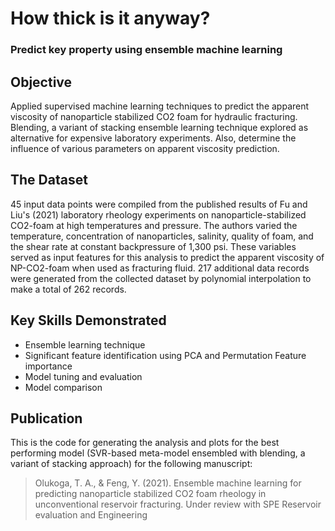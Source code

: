 # How thick is it anyway?
### Predict key property using ensemble machine learning

## Objective
Applied supervised machine learning techniques to predict the apparent viscosity of nanoparticle stabilized CO2 foam for hydraulic fracturing. Blending, a variant of stacking ensemble learning technique explored as alternative for expensive laboratory experiments. Also, determine the influence of various parameters on apparent viscosity prediction.

## The Dataset
45 input data points were compiled from the published results of Fu and Liu's (2021) laboratory rheology experiments on nanoparticle-stabilized CO2-foam at high temperatures and pressure.
The authors varied the temperature, concentration of nanoparticles, salinity, quality of foam, and the shear rate at constant backpressure of 1,300 psi. These variables served as input features for this analysis to predict the apparent viscosity of NP-CO2-foam when used as fracturing fluid.
217 additional data records were generated from the collected dataset by polynomial interpolation to make a total of 262 records.

## Key Skills Demonstrated
* Ensemble learning technique
* Significant feature identification using PCA and Permutation Feature importance
* Model tuning and evaluation
* Model comparison

## Publication
This is the code for generating the analysis and plots for the best performing model (SVR-based meta-model ensembled with blending, a variant of stacking approach) for the following manuscript:
> Olukoga, T. A., & Feng, Y. (2021). Ensemble machine learning for predicting nanoparticle stabilized CO2 foam rheology in unconventional reservoir fracturing. Under review with 
SPE Reservoir evaluation and Engineering
